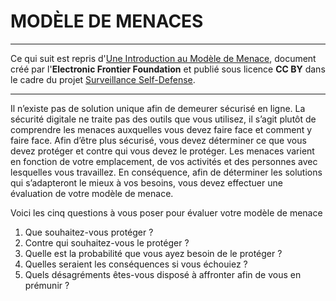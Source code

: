 # MODÈLE DE MENACES

---

Ce qui suit est repris d'[Une Introduction au Modèle de Menace](https://ssd.eff.org/fr/module/une-introduction-au-mod%C3%A8le-de-menace), document créé par l'**Electronic Frontier Foundation** et publié sous licence **CC BY** dans le cadre du projet [Surveillance Self-Defense](https://ssd.eff.org/fr).

---

Il n’existe pas de solution unique afin de demeurer sécurisé en ligne. La sécurité digitale ne traite pas des outils que vous utilisez, il s’agit plutôt de comprendre les menaces auxquelles vous devez faire face et comment y faire face. Afin d’être plus sécurisé, vous devez déterminer ce que vous devez protéger et contre qui vous devez le protéger. Les menaces varient en fonction de votre emplacement, de vos activités et des personnes avec lesquelles vous travaillez. En conséquence, afin de déterminer les solutions qui s’adapteront le mieux à vos besoins, vous devez effectuer une évaluation de votre modèle de menace.

Voici les cinq questions à vous poser pour évaluer votre modèle de menace

1. Que souhaitez-vous protéger ?
1. Contre qui souhaitez-vous le protéger ?
1. Quelle est la probabilité que vous ayez besoin de le protéger ?
1. Quelles seraient les conséquences si vous échouiez ?
1. Quels désagréments êtes-vous disposé à affronter afin de vous en prémunir ?

